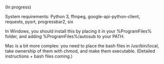 (In progress)

System requirements:
Python 3, ffmpeg, google-api-python-client, requests, pysrt, progressbar2, six

In Windows, you should install this by placing it in your %ProgramFiles% folder, and adding %ProgramFiles%/autosub to your PATH.

Mac is a bit more complex: you need to place the bash files in /usr/bin/local,
take ownership of them with chmod, and make them executable.
(Detailed instructions + bash files coming.)